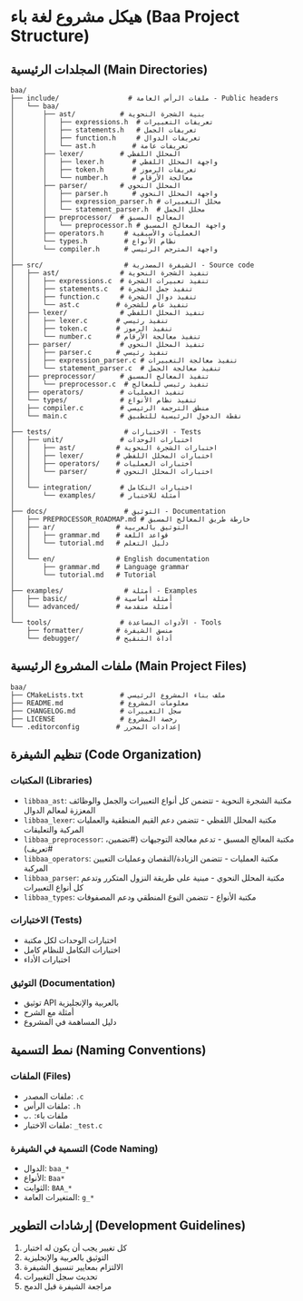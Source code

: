 # هيكل مشروع لغة باء (Baa Project Structure)

## المجلدات الرئيسية (Main Directories)

```
baa/
├── include/                 # ملفات الرأس العامة - Public headers
│   └── baa/
│       ├── ast/           # بنية الشجرة النحوية
│       │   ├── expressions.h  # تعريفات التعبيرات
│       │   ├── statements.h   # تعريفات الجمل
│       │   ├── function.h     # تعريفات الدوال
│       │   └── ast.h         # تعريفات عامة
│       ├── lexer/         # المحلل اللفظي
│       │   ├── lexer.h       # واجهة المحلل اللفظي
│       │   ├── token.h       # تعريفات الرموز
│       │   └── number.h      # معالجة الأرقام
│       ├── parser/        # المحلل النحوي
│       │   ├── parser.h      # واجهة المحلل النحوي
│       │   ├── expression_parser.h # محلل التعبيرات
│       │   └── statement_parser.h  # محلل الجمل
│       ├── preprocessor/  # المعالج المسبق
│       │   └── preprocessor.h # واجهة المعالج المسبق
│       ├── operators.h     # العمليات والأسبقية
│       └── types.h         # نظام الأنواع
│       └── compiler.h      # واجهة المترجم الرئيسي
│
├── src/                    # الشيفرة المصدرية - Source code
│   ├── ast/               # تنفيذ الشجرة النحوية
│   │   ├── expressions.c  # تنفيذ تعبيرات الشجرة
│   │   ├── statements.c   # تنفيذ جمل الشجرة
│   │   ├── function.c     # تنفيذ دوال الشجرة
│   │   └── ast.c         # تنفيذ عام للشجرة
│   ├── lexer/             # تنفيذ المحلل اللفظي
│   │   ├── lexer.c       # تنفيذ رئيسي
│   │   ├── token.c       # تنفيذ الرموز
│   │   └── number.c      # تنفيذ معالجة الأرقام
│   ├── parser/            # تنفيذ المحلل النحوي
│   │   ├── parser.c      # تنفيذ رئيسي
│   │   ├── expression_parser.c # تنفيذ معالجة التعبيرات
│   │   └── statement_parser.c  # تنفيذ معالجة الجمل
│   ├── preprocessor/      # تنفيذ المعالج المسبق
│   │   └── preprocessor.c  # تنفيذ رئيسي للمعالج
│   ├── operators/         # تنفيذ العمليات
│   └── types/             # تنفيذ نظام الأنواع
│   ├── compiler.c         # منطق الترجمة الرئيسي
│   └── main.c             # نقطة الدخول الرئيسية للتطبيق
│
├── tests/                  # الاختبارات - Tests
│   ├── unit/              # اختبارات الوحدات
│   │   ├── ast/          # اختبارات الشجرة النحوية
│   │   ├── lexer/        # اختبارات المحلل اللفظي
│   │   ├── operators/    # اختبارات العمليات
│   │   └── parser/       # اختبارات المحلل النحوي
│   │
│   └── integration/       # اختبارات التكامل
│       └── examples/      # أمثلة للاختبار
│
├── docs/                   # التوثيق - Documentation
│   ├── PREPROCESSOR_ROADMAP.md # خارطة طريق المعالج المسبق
│   ├── ar/               # التوثيق بالعربية
│   │   ├── grammar.md    # قواعد اللغة
│   │   └── tutorial.md   # دليل التعلم
│   │
│   └── en/               # English documentation
│       ├── grammar.md    # Language grammar
│       └── tutorial.md   # Tutorial
│
├── examples/               # أمثلة - Examples
│   ├── basic/            # أمثلة أساسية
│   └── advanced/         # أمثلة متقدمة
│
└── tools/                 # الأدوات المساعدة - Tools
    ├── formatter/        # منسق الشيفرة
    └── debugger/         # أداة التنقيح
```

## ملفات المشروع الرئيسية (Main Project Files)

```
baa/
├── CMakeLists.txt         # ملف بناء المشروع الرئيسي
├── README.md              # معلومات المشروع
├── CHANGELOG.md           # سجل التغييرات
├── LICENSE                # رخصة المشروع
└── .editorconfig         # إعدادات المحرر
```

## تنظيم الشيفرة (Code Organization)

### المكتبات (Libraries)
- `libbaa_ast`: مكتبة الشجرة النحوية - تتضمن كل أنواع التعبيرات والجمل والوظائف المعززة لمعالم الدوال
- `libbaa_lexer`: مكتبة المحلل اللفظي - تتضمن دعم القيم المنطقية والعمليات المركبة والتعليقات
- `libbaa_preprocessor`: مكتبة المعالج المسبق - تدعم معالجة التوجيهات (#تضمين، #تعريف)
- `libbaa_operators`: مكتبة العمليات - تتضمن الزيادة/النقصان وعمليات التعيين المركبة
- `libbaa_parser`: مكتبة المحلل النحوي - مبنية على طريقة النزول المتكرر وتدعم كل أنواع التعبيرات
- `libbaa_types`: مكتبة الأنواع - تتضمن النوع المنطقي ودعم المصفوفات

### الاختبارات (Tests)
- اختبارات الوحدات لكل مكتبة
- اختبارات التكامل للنظام كامل
- اختبارات الأداء

### التوثيق (Documentation)
- توثيق API بالعربية والإنجليزية
- أمثلة مع الشرح
- دليل المساهمة في المشروع

## نمط التسمية (Naming Conventions)

### الملفات (Files)
- ملفات المصدر: `.c`
- ملفات الرأس: `.h`
- ملفات باء: `.ب`
- ملفات الاختبار: `_test.c`

### التسمية في الشيفرة (Code Naming)
- الدوال: `baa_*`
- الأنواع: `Baa*`
- الثوابت: `BAA_*`
- المتغيرات العامة: `g_*`

## إرشادات التطوير (Development Guidelines)

1. كل تغيير يجب أن يكون له اختبار
2. التوثيق بالعربية والإنجليزية
3. الالتزام بمعايير تنسيق الشيفرة
4. تحديث سجل التغييرات
5. مراجعة الشيفرة قبل الدمج
